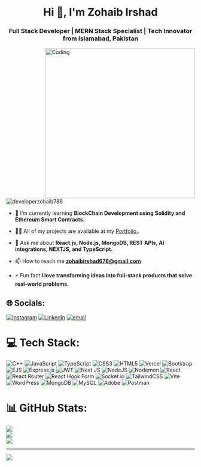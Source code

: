 <h1 align="center">Hi 👋, I'm Zohaib Irshad</h1>
<h3 align="center">Full Stack Developer | MERN Stack Specialist | Tech Innovator from Islamabad, Pakistan</h3>
<img align="right" alt="Coding" width="400" src="https://cdn.dribbble.com/users/1162077/screenshots/3848914/programmer.gif" />

<p align="left"> <img src="https://komarev.com/ghpvc/?username=developerzohaib786&label=Profile%20views&color=0e75b6&style=flat" alt="developerzohaib786" /> </p>

- 🌱 I’m currently learning **BlockChain Development using Solidity and Ethereum Smart Contracts.**

- 👨‍💻 All of my projects are available at my [Portfolio.](https://portfolio-dev-gamma-one.vercel.app/).

- 💬 Ask me about **React.js, Node.js, MongoDB, REST APIs, AI integrations, NEXTJS, and TypeScript.**

- 📫 How to reach me **zohaibirshad678@gmail.com**

- ⚡ Fun fact **I love transforming ideas into full-stack products that solve real-world problems.**

## 🌐 Socials:
[![Instagram](https://img.shields.io/badge/Instagram-%23E4405F.svg?logo=Instagram&logoColor=white)](https://instagram.com/developer_zohaib) [![LinkedIn](https://img.shields.io/badge/LinkedIn-%230077B5.svg?logo=linkedin&logoColor=white)](https://linkedin.com/in/developerzohaib) [![email](https://img.shields.io/badge/Email-D14836?logo=gmail&logoColor=white)](mailto:zohaibirshad678@gmail.com) 

# 💻 Tech Stack:
![C++](https://img.shields.io/badge/c++-%2300599C.svg?style=for-the-badge&logo=c%2B%2B&logoColor=white) ![JavaScript](https://img.shields.io/badge/javascript-%23323330.svg?style=for-the-badge&logo=javascript&logoColor=%23F7DF1E) ![TypeScript](https://img.shields.io/badge/typescript-%23007ACC.svg?style=for-the-badge&logo=typescript&logoColor=white) ![CSS3](https://img.shields.io/badge/css3-%231572B6.svg?style=for-the-badge&logo=css3&logoColor=white) ![HTML5](https://img.shields.io/badge/html5-%23E34F26.svg?style=for-the-badge&logo=html5&logoColor=white) ![Vercel](https://img.shields.io/badge/vercel-%23000000.svg?style=for-the-badge&logo=vercel&logoColor=white) ![Bootstrap](https://img.shields.io/badge/bootstrap-%238511FA.svg?style=for-the-badge&logo=bootstrap&logoColor=white) ![EJS](https://img.shields.io/badge/ejs-%23B4CA65.svg?style=for-the-badge&logo=ejs&logoColor=black) ![Express.js](https://img.shields.io/badge/express.js-%23404d59.svg?style=for-the-badge&logo=express&logoColor=%2361DAFB) ![JWT](https://img.shields.io/badge/JWT-black?style=for-the-badge&logo=JSON%20web%20tokens) ![Next JS](https://img.shields.io/badge/Next-black?style=for-the-badge&logo=next.js&logoColor=white) ![NodeJS](https://img.shields.io/badge/node.js-6DA55F?style=for-the-badge&logo=node.js&logoColor=white) ![Nodemon](https://img.shields.io/badge/NODEMON-%23323330.svg?style=for-the-badge&logo=nodemon&logoColor=%BBDEAD) ![React](https://img.shields.io/badge/react-%2320232a.svg?style=for-the-badge&logo=react&logoColor=%2361DAFB) ![React Router](https://img.shields.io/badge/React_Router-CA4245?style=for-the-badge&logo=react-router&logoColor=white) ![React Hook Form](https://img.shields.io/badge/React%20Hook%20Form-%23EC5990.svg?style=for-the-badge&logo=reacthookform&logoColor=white) ![Socket.io](https://img.shields.io/badge/Socket.io-black?style=for-the-badge&logo=socket.io&badgeColor=010101) ![TailwindCSS](https://img.shields.io/badge/tailwindcss-%2338B2AC.svg?style=for-the-badge&logo=tailwind-css&logoColor=white) ![Vite](https://img.shields.io/badge/vite-%23646CFF.svg?style=for-the-badge&logo=vite&logoColor=white) ![WordPress](https://img.shields.io/badge/WordPress-%23117AC9.svg?style=for-the-badge&logo=WordPress&logoColor=white) ![MongoDB](https://img.shields.io/badge/MongoDB-%234ea94b.svg?style=for-the-badge&logo=mongodb&logoColor=white) ![MySQL](https://img.shields.io/badge/mysql-4479A1.svg?style=for-the-badge&logo=mysql&logoColor=white) ![Adobe](https://img.shields.io/badge/adobe-%23FF0000.svg?style=for-the-badge&logo=adobe&logoColor=white) ![Postman](https://img.shields.io/badge/Postman-FF6C37?style=for-the-badge&logo=postman&logoColor=white)
# 📊 GitHub Stats:
![](https://github-readme-stats.vercel.app/api?username=developerzohaib786&theme=dark&hide_border=false&include_all_commits=true&count_private=true)<br/>
![](https://nirzak-streak-stats.vercel.app/?user=developerzohaib786&theme=dark&hide_border=false)<br/>
![](https://github-readme-stats.vercel.app/api/top-langs/?username=developerzohaib786&theme=dark&hide_border=false&include_all_commits=true&count_private=true&layout=compact)

---
[![](https://visitcount.itsvg.in/api?id=developerzohaib786&icon=0&color=0)](https://visitcount.itsvg.in)
